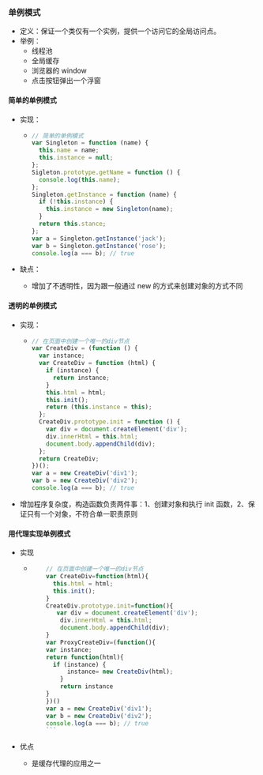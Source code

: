 ### 单例模式

- 定义：保证一个类仅有一个实例，提供一个访问它的全局访问点。
- 举例：
  - 线程池
  - 全局缓存
  - 浏览器的 window
  - 点击按钮弹出一个浮窗

#### 简单的单例模式

- 实现：

  - ```js
    // 简单的单例模式
    var Singleton = function (name) {
      this.name = name;
      this.instance = null;
    };
    Sigleton.prototype.getName = function () {
      console.log(this.name);
    };
    Singleton.getInstance = function (name) {
      if (!this.instance) {
        this.instance = new Singleton(name);
      }
      return this.stance;
    };
    var a = Singleton.getInstance('jack');
    var b = Singleton.getInstance('rose');
    console.log(a === b); // true
    ```

- 缺点：
  - 增加了不透明性，因为跟一般通过 new 的方式来创建对象的方式不同

#### 透明的单例模式

- 实现：

  - ```js
    // 在页面中创建一个唯一的div节点
    var CreateDiv = (function () {
      var instance;
      var CreateDiv = function (html) {
        if (instance) {
          return instance;
        }
        this.html = html;
        this.init();
        return (this.instance = this);
      };
      CreateDiv.prototype.init = function () {
        var div = document.createElement('div');
        div.innerHtml = this.html;
        document.body.appendChild(div);
      };
      return CreateDiv;
    })();
    var a = new CreateDiv('div1');
    var b = new CreateDiv('div2');
    console.log(a === b); // true
    ```

- 增加程序复杂度，构造函数负责两件事：1、创建对象和执行 init 函数，2、保证只有一个对象，不符合单一职责原则

#### 用代理实现单例模式

- 实现

  - ````js
        // 在页面中创建一个唯一的div节点
        var CreateDiv=function(html){
          this.html = html;
          this.init();
        }
        CreateDiv.prototype.init=function(){
           var div = document.createElement('div');
            div.innerHtml = this.html;
            document.body.appendChild(div);
        }
        var ProxyCreateDiv=(function(){
        var instance;
        return function(html){
          if (instance) {
              instance= new CreateDiv(html);
            }
            return instance
        }
        })()
        var a = new CreateDiv('div1');
        var b = new CreateDiv('div2');
        console.log(a === b); // true
        ```
    ````

- 优点
  - 是缓存代理的应用之一

